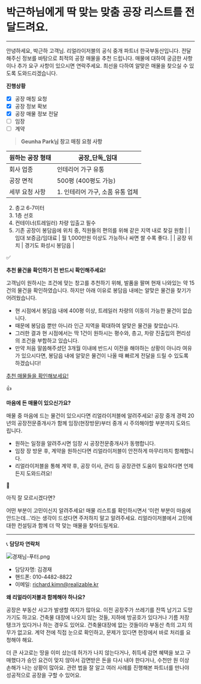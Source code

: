 # 박근하님에게 딱 맞는 맞춤 공장 리스트를 전달드려요.

---

안녕하세요, 박근하 고객님. 
리얼라이저블의 공식 중개 파트너 한국부동산입니다. 
전달해주신 정보를 바탕으로 최적의 공장 매물을 추천 드립니다.
매물에 대하여 궁금한 사항이나 추가 요구 사항이 있으시면 연락주세요. 
최선을 다하여 알맞은 매물을 찾으실 수 있도록 도와드리겠습니다.

<aside>

**진행상황**

- [x]  공장 매칭 요청
- [x]  공장 정보 확보
- [x]  공장 매물 정보 전달
- [ ]  임장
- [ ]  계약
</aside>

> **Geunha Park님 창고 매칭 요청 사항**
> 

| 원하는 공장 형태 | 공장_단독_임대 |
| --- | --- |
| 회사 업종 | 인테리어 가구 유통 |
| 공장 면적 | 500평 (400평도 가능)  |
| 세부 요청 사항 | 1. 인테리어 가구, 소품 유통 업체
2. 층고 6-7미터
3. 1층 선호
4. 컨테이너(트레일러) 차량 입출고 필수
5. 기존 공장이 봉담읍에 위치 중, 직원들의 편의를 위해 같은 지역 내로 찾길 원함 |
| 임대 보증금/임대료 | 월 1,000만원 이상도 가능하나 싸면 쌀 수록 좋다. |
| 공장 위치 | 경기도 화성시 봉담읍 |

<aside>
✅

**추천 물건을 확인하기 전 반드시 확인해주세요!**

고객님이 원하시는 조건에 맞는 창고를 추천하기 위해, 발품을 팔며 현재 나와있는 약 15건의 물건을 확인하였습니다. 
하지만 아래 이유로 봉담읍 내에는 알맞은 물건을 찾기가 어려웠습니다.

- 현 시점에서 봉담읍 내에 400평 이상, 트레일러 차량의 이동이 가능한 물건이 없습니다.
- 때문에 봉담읍 뿐만 아니라 인근 지역을 확대하여 알맞은 물건을 찾았습니다.
- 그러한 결과 현 시점에서는 딱 1건이 원하시는 평수와, 층고, 차량 진출입의 편리성의 조건을 부합하고 있습니다.
- 만약 처음 말씀해주셨던 3개월 이내에 반드시 이전을 해야하는 상황이 아니라 여유가 있으시다면,
봉담읍 내에 알맞은 물건이 나올 때 빠르게 전달을 드릴 수 있도록 하겠습니다!
</aside>

[추천 매물들을 확인해보세요!](%E1%84%8E%E1%85%AE%E1%84%8E%E1%85%A5%E1%86%AB%20%E1%84%86%E1%85%A2%E1%84%86%E1%85%AE%E1%86%AF%E1%84%83%E1%85%B3%E1%86%AF%E1%84%8B%E1%85%B3%E1%86%AF%20%E1%84%92%E1%85%AA%E1%86%A8%E1%84%8B%E1%85%B5%E1%86%AB%E1%84%92%E1%85%A2%E1%84%87%E1%85%A9%E1%84%89%E1%85%A6%E1%84%8B%E1%85%AD!%20146e98ce7f718148868fcc776ed64565.csv)

<aside>
👍

**마음에 든 매물이 있으신가요?**

매물 중 마음에 드는 물건이 있으시다면 리얼라이저블에 알려주세요!
공장 중개 경력 20년의 공장전문중개사가 함께 임장(현장방문)부터 중개 시 주의해야할 부분까지 도와드립니다.

- 원하는 일정을 알려주시면 임장 시 공장전문중개사가 동행합니다.
- 임장 장 방문 후, 계약을 원하신다면 리얼라이저블이 안전하게 마무리까지 함께합니다.
- 리얼라이저블을 통해 계약 후, 공장 이사, 관리 등 공장관련 도움이 필요하다면 언제든지 도와드려요!
</aside>

<aside>
🤔

아직 잘 모르시겠다면?

어떤 부분이 고민이신지 알려주세요!
매물 리스트를 확인하시면서 ‘이런 부분이 마음에 안드는데…’라는 생각이 드셨다면 주저하지 말고 알려주세요. 리얼라이저블에서 고민에 대한 컨설팅과 함께 더 딱 맞는 매물을 찾아드릴게요.

</aside>

---

📞 **담당자 연락처**

![경재님-푸터.png](%25EA%25B2%25BD%25EC%259E%25AC%25EB%258B%2598-%25ED%2591%25B8%25ED%2584%25B0.png)

- 담당자명: 김경재
- 핸드폰: 010-4482-8822
- 이메일: richard.kimn@realizable.kr

<aside>

**왜 리얼라이저블과 함께해야 하나요?**

공장은 부동산 사고가 발생할 여지가 많아요. 이전 공장주가 쓰레기를 잔뜩 남기고 도망가기도 하고요. 건축물 대장에 나오지 않는 것들, 지하에 방공호가 있다거나 기름 저장 탱크가 있다거나 하는 경우도 있어요. 건축물대장에 없는 것들이라 부동산 측의 고지 의무가 없고요. 계약 전에 직접 눈으로 확인하고, 문제가 있다면 현장에서 바로 처리를 요청해야 해요.

더 큰 사고로는 땅을 이미 샀는데 허가가 나지 않는다거나, 취득세 감면 혜택을 보고 구매했다가 승인 요건이 맞지 않아서 감면받은 돈을 다시 내야 한다거나, 수천만 원 이상 손해가 나는 상황이 많아요. 관련 법을 잘 알고 여러 사례를 진행해본 파트너를 만나야 성공적으로 공장을 구할 수 있어요.

</aside>